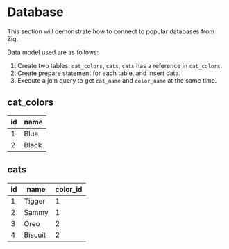 # Database

This section will demonstrate how to connect to popular databases from Zig.

Data model used are as follows:

1. Create two tables: `cat_colors`, `cats`, `cats` has a reference in `cat_colors`.
2. Create prepare statement for each table, and insert data.
3. Execute a join query to get `cat_name` and `color_name` at the same time.

## cat_colors

| id  | name  |
| --- | ----- |
| 1   | Blue  |
| 2   | Black |

## cats

| id  | name    | color_id |
| --- | ------- | -------- |
| 1   | Tigger  | 1        |
| 2   | Sammy   | 1        |
| 3   | Oreo    | 2        |
| 4   | Biscuit | 2        |
